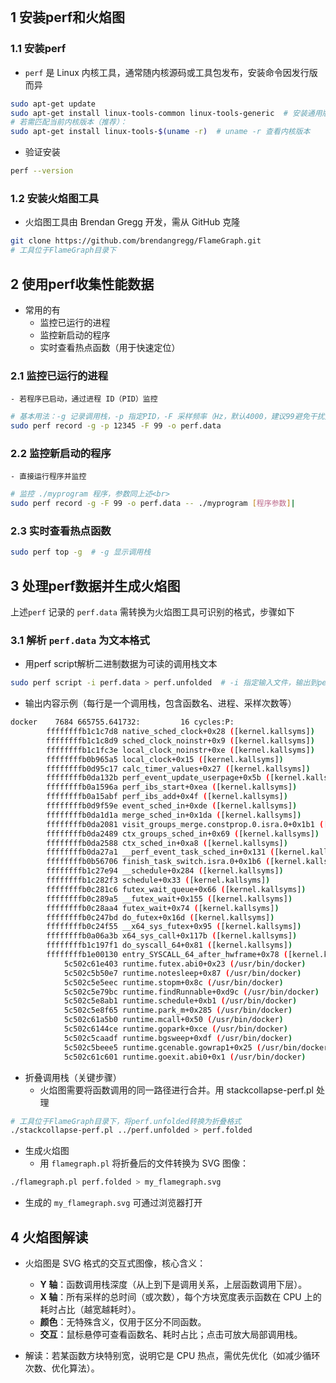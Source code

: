 ```table-of-contents
```
## 1 安装perf和火焰图
### 1.1 安装perf

- `perf` 是 Linux 内核工具，通常随内核源码或工具包发布，安装命令因发行版而异
```bash
sudo apt-get update
sudo apt-get install linux-tools-common linux-tools-generic  # 安装通用版本
# 若需匹配当前内核版本（推荐）：
sudo apt-get install linux-tools-$(uname -r)  # uname -r 查看内核版本
```
- 验证安装
```bash
perf --version
```
### 1.2 安装火焰图工具

- 火焰图工具由 Brendan Gregg 开发，需从 GitHub 克隆
```bash
git clone https://github.com/brendangregg/FlameGraph.git
# 工具位于FlameGraph目录下
```

## 2 使用perf收集性能数据

- 常用的有
    - 监控已运行的进程
    - 监控新启动的程序
    - 实时查看热点函数（用于快速定位）

### 2.1 监控已运行的进程
    
    - 若程序已启动，通过进程 ID（PID）监控
```bash
# 基本用法：-g 记录调用栈，-p 指定PID，-F 采样频率（Hz，默认4000，建议99避免干扰），-o 输出数据文件
sudo perf record -g -p 12345 -F 99 -o perf.data
```

### 2.2 监控新启动的程序
    
    - 直接运行程序并监控
```bash
# 监控 ./myprogram 程序，参数同上述<br>
sudo perf record -g -F 99 -o perf.data -- ./myprogram [程序参数]|
```
        
### 2.3 实时查看热点函数
    
```bash
sudo perf top -g  # -g 显示调用栈
```
        

## 3 处理perf数据并生成火焰图

上述`perf` 记录的 `perf.data` 需转换为火焰图工具可识别的格式，步骤如下

### 3.1 解析 `perf.data` 为文本格式
- 用perf script解析二进制数据为可读的调用栈文本
```bash
sudo perf script -i perf.data > perf.unfolded  # -i 指定输入文件，输出到perf.unfolded|
```

-  输出内容示例（每行是一个调用栈，包含函数名、进程、采样次数等）
```bash
docker    7684 665755.641732:         16 cycles:P:
        ffffffffb1c1c7d8 native_sched_clock+0x28 ([kernel.kallsyms])
        ffffffffb1c1c8d9 sched_clock_noinstr+0x9 ([kernel.kallsyms])
        ffffffffb1c1fc3e local_clock_noinstr+0xe ([kernel.kallsyms])
        ffffffffb0b965a5 local_clock+0x15 ([kernel.kallsyms])
        ffffffffb0d95c17 calc_timer_values+0x27 ([kernel.kallsyms])
        ffffffffb0da132b perf_event_update_userpage+0x5b ([kernel.kallsyms])
        ffffffffb0a1596a perf_ibs_start+0xea ([kernel.kallsyms])
        ffffffffb0a15abf perf_ibs_add+0x4f ([kernel.kallsyms])
        ffffffffb0d9f59e event_sched_in+0xde ([kernel.kallsyms])
        ffffffffb0da1d1a merge_sched_in+0x1da ([kernel.kallsyms])
        ffffffffb0da2081 visit_groups_merge.constprop.0.isra.0+0x1b1 ([kernel.kallsyms])
        ffffffffb0da2489 ctx_groups_sched_in+0x69 ([kernel.kallsyms])
        ffffffffb0da2588 ctx_sched_in+0xa8 ([kernel.kallsyms])
        ffffffffb0da27a1 __perf_event_task_sched_in+0x131 ([kernel.kallsyms])
        ffffffffb0b56706 finish_task_switch.isra.0+0x1b6 ([kernel.kallsyms])
        ffffffffb1c27e94 __schedule+0x284 ([kernel.kallsyms])
        ffffffffb1c282f3 schedule+0x33 ([kernel.kallsyms])
        ffffffffb0c281c6 futex_wait_queue+0x66 ([kernel.kallsyms])
        ffffffffb0c289a5 __futex_wait+0x155 ([kernel.kallsyms])
        ffffffffb0c28aa4 futex_wait+0x74 ([kernel.kallsyms])
        ffffffffb0c247bd do_futex+0x16d ([kernel.kallsyms])
        ffffffffb0c24f55 __x64_sys_futex+0x95 ([kernel.kallsyms])
        ffffffffb0a06a3b x64_sys_call+0x117b ([kernel.kallsyms])
        ffffffffb1c197f1 do_syscall_64+0x81 ([kernel.kallsyms])
        ffffffffb1e00130 entry_SYSCALL_64_after_hwframe+0x78 ([kernel.kallsyms])
            5c502c61e403 runtime.futex.abi0+0x23 (/usr/bin/docker)
            5c502c5b50e7 runtime.notesleep+0x87 (/usr/bin/docker)
            5c502c5e5eec runtime.stopm+0x8c (/usr/bin/docker)
            5c502c5e79bc runtime.findRunnable+0xd9c (/usr/bin/docker)
            5c502c5e8ab1 runtime.schedule+0xb1 (/usr/bin/docker)
            5c502c5e8f65 runtime.park_m+0x285 (/usr/bin/docker)
            5c502c61a5b0 runtime.mcall+0x50 (/usr/bin/docker)
            5c502c6144ce runtime.gopark+0xce (/usr/bin/docker)
            5c502c5caadf runtime.bgsweep+0xdf (/usr/bin/docker)
            5c502c5beee5 runtime.gcenable.gowrap1+0x25 (/usr/bin/docker)
            5c502c61c601 runtime.goexit.abi0+0x1 (/usr/bin/docker)

```

 - 折叠调用栈（关键步骤）
	- 火焰图需要将函数调用的同一路径进行合并。用 stackcollapse-perf.pl 处理
```bash
# 工具位于FlameGraph目录下，将perf.unfolded转换为折叠格式
./stackcollapse-perf.pl ../perf.unfolded > perf.folded
```
- 生成火焰图
	- 用 `flamegraph.pl` 将折叠后的文件转换为 SVG 图像：
```bash
./flamegraph.pl perf.folded > my_flamegraph.svg
```
- 生成的 `my_flamegraph.svg` 可通过浏览器打开
## 4 火焰图解读

- 火焰图是 SVG 格式的交互式图像，核心含义：
	- **Y 轴**：函数调用栈深度（从上到下是调用关系，上层函数调用下层）。
	- **X 轴**：所有采样的总时间（或次数），每个方块宽度表示函数在 CPU 上的耗时占比（越宽越耗时）。
    - **颜色**：无特殊含义，仅用于区分不同函数。
    - **交互**：鼠标悬停可查看函数名、耗时占比；点击可放大局部调用栈。

- 解读：若某函数方块特别宽，说明它是 CPU 热点，需优先优化（如减少循环次数、优化算法）。